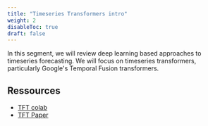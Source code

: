 ```yaml
---
title: "Timeseries Transformers intro"
weight: 2
disableToc: true
draft: false
---
```


In this segment, we will review deep learning based approaches to timeseries forecasting. We will focus on timeseries transformers, particularly Google's Temporal Fusion transformers.



## Ressources

* [TFT colab](https://colab.research.google.com/github/aaubs/ds-master/blob/main/notebooks/M4_timeseries_transformers.ipynb)
* [TFT Paper](https://arxiv.org/pdf/1912.09363.pdf)


